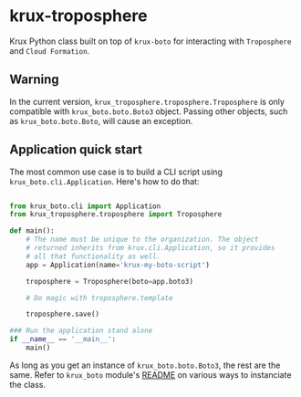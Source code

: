 # krux-troposphere

Krux Python class built on top of `krux-boto` for interacting with `Troposphere` and `Cloud Formation`.

## Warning

In the current version, `krux_troposphere.troposphere.Troposphere` is only compatible with `krux_boto.boto.Boto3` object. Passing other objects, such as `krux_boto.boto.Boto`, will cause an exception.

## Application quick start

The most common use case is to build a CLI script using `krux_boto.cli.Application`.
Here's how to do that:

```python

from krux_boto.cli import Application
from krux_troposphere.troposphere import Troposphere

def main():
    # The name must be unique to the organization. The object
    # returned inherits from krux.cli.Application, so it provides
    # all that functionality as well.
    app = Application(name='krux-my-boto-script')

    troposphere = Troposphere(boto=app.boto3)

    # Do magic with troposphere.template

    troposphere.save()

### Run the application stand alone
if __name__ == '__main__':
    main()

```

As long as you get an instance of `krux_boto.boto.Boto3`, the rest are the same. Refer to `krux_boto` module's [README](https://github.com/krux/python-krux-boto/blob/master/README.md) on various ways to instanciate the class.
